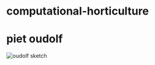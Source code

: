 # computational-horticulture

# piet oudolf
![oudolf sketch](https://github.com/rishi-gurjar/computational-horticulture/assets/41022502/87bbac46-6514-4cac-bae0-3be353c821ab)
